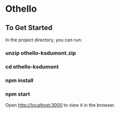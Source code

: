 # Othello

## To Get Started

In the project directory, you can run:

### unzip othello-ksdumont.zip

### cd othello-ksdumont

### npm install

### npm start

Open [http://localhost:3000](http://localhost:3000) to view it in the browser.
